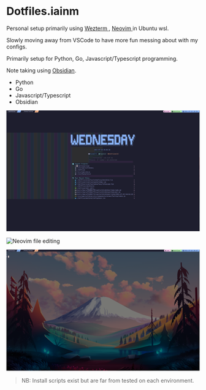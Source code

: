 # Dotfiles.iainm

Personal setup primarily using [ Wezterm ]( https://wezfurlong.org/wezterm/index.html ),
[ Neovim ]( https://neovim.io/ ) in Ubuntu wsl.

Slowly moving away from VSCode to have more fun messing about with my configs.

Primarily setup for Python, Go, Javascript/Typescript programming.

Note taking using [Obsidian](https://obsidian.md).

* Python
* Go
* Javascript/Typescript
* Obsidian

![Neovim tmux home](./assets/neovim_tmux_home.png)

![Neovim file editing](./assets/neovim_file_editing.png)

![Wezterm](./assets/wezterm.png)

> NB: Install scripts exist but are far from tested on each environment.
